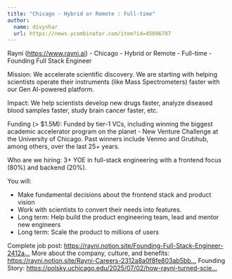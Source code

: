 ```yaml
---
title: "Chicago - Hybrid or Remote : Full-time"
author:
  name: divyshar
  url: https://news.ycombinator.com/item?id=45096787
---
```

Rayni (<a href="https:&#x2F;&#x2F;www.rayni.ai" rel="nofollow">https:&#x2F;&#x2F;www.rayni.ai</a>) - Chicago - Hybrid or Remote - Full-time - Founding Full Stack Engineer

Mission: We accelerate scientific discovery. We are starting with helping scientists operate their instruments (like Mass Spectrometers) faster with our Gen AI-powered platform.

Impact: We help scientists develop new drugs faster, analyze diseased blood samples faster, study brain cancer faster, etc.

Funding (&gt; $1.5M): Funded by tier-1 VCs, including winning the biggest academic accelerator program on the planet - New Venture Challenge at the University of Chicago. Past winners include Venmo and Grubhub, among others, over the last 25+ years.

Who are we hiring:
3+ YOE in full-stack engineering with a frontend focus (80%) and backend (20%).

You will:
- Make fundamental decisions about the frontend stack and product vision
- Work with scientists to convert their needs into features.
- Long term: Help build the product engineering team, lead and mentor new engineers
- Long term: Scale the product to millions of users

Complete job post: <a href="https:&#x2F;&#x2F;rayni.notion.site&#x2F;Founding-Full-Stack-Engineer-2412a8a0f8fe80d297c5ee3468ce0f86" rel="nofollow">https:&#x2F;&#x2F;rayni.notion.site&#x2F;Founding-Full-Stack-Engineer-2412a...</a> 
More about the company, culture, and benefits: <a href="https:&#x2F;&#x2F;rayni.notion.site&#x2F;Rayni-Careers-2312a8a0f8fe803ab5bbd496f07cd7e9" rel="nofollow">https:&#x2F;&#x2F;rayni.notion.site&#x2F;Rayni-Careers-2312a8a0f8fe803ab5bb...</a>
Founding Story: <a href="https:&#x2F;&#x2F;polsky.uchicago.edu&#x2F;2025&#x2F;07&#x2F;02&#x2F;how-rayni-turned-scientific-frustration-into-a-victory-at-the-2025-new-venture-challenge&#x2F;" rel="nofollow">https:&#x2F;&#x2F;polsky.uchicago.edu&#x2F;2025&#x2F;07&#x2F;02&#x2F;how-rayni-turned-scie...</a>
<JobApplication />

